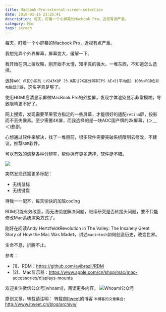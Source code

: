 ```yaml
---
title: Macbook-Pro-external-screen-selection
date: 2018-01-16 21:25:41
description: 每天，盯着一个小屏幕的Macbook Pro，近视有点严重。
category: Mac
tags: screen
---
```


每天，盯着一个小屏幕的Macbook Pro，近视有点严重。

我想先弄个外界屏幕，屏幕变大，缓解一下。

我开始在网上搜攻略，刚开始不太懂，知乎真的强大，一堆东西，不知道怎么选择。

选择`AOC 卢瓦尔系列 LV243XQP 23.8英寸2K高分辨率IPS ΔE<2(平均值) 100%sRGB色彩电脑显示器`，这名字真是够了。

使用HDMI高清显示屏做MacBook Pro的外接屏，发现字体渲染显示非常模糊，导致眼睛更不好了。

网上搜索，发现需要苹果官方指定的一些屏幕，才能很好的适配`retina`屏，投影而不丢失像素。至少需要4K屏，而我选择的是一块AOC国产牌的2k屏幕，(＞﹏＜)悲剧。

心想通过软件来解决，找了一堆目前，很多软件需要突破系统限制去修改，不建议，推荐`RDM`软件。

可以有效的调整各种分辨率，帮你拥有更多选择，软件挺不错。

![](https://cloud.githubusercontent.com/assets/3484242/7100316/255a7d74-dff0-11e4-9bf9-16e726336e29.png)

突然发现还需更多标配：

- 无线鼠标
- 无线键盘

待我一一配齐，每天愉快的加班coding

RDM只能有效改善，而无法彻底解决问题，继续研究是否转接头问题，要不只能修改Mac系统渲染方式了。

刚好在阅读Andy Hertzfeld《Revolution in The Valley: The Insanely Great Story of How the Mac Was Made》，讲述`macintosh`如何创造历史，改变世界。

生命不息，折腾不止。

参考：

- [1]、RDM：https://github.com/avibrazil/RDM
- [2]、Mac显示器：https://www.apple.com/cn/shop/mac/mac-accessories/displays-mounts

欢迎关注微信公众号[whoami]，阅读更多内容。
![Whoami公众号](https://github.com/itweet/labs/raw/master/common/img/weixin_public.gif)

原创文章，转载请注明： 转载自[Itweet](http://www.itweet.cn)的博客
`本博客的文章集合:` http://www.itweet.cn/blog/archive/